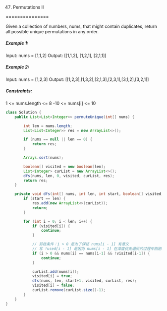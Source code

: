 47. Permutations II

===============

Given a collection of numbers, nums, that might contain duplicates, return all possible unique permutations in any order.

##### Example 1:

Input: nums = [1,1,2]
Output:
[[1,1,2],
 [1,2,1],
 [2,1,1]]

##### Example 2:

Input: nums = [1,2,3]
Output: [[1,2,3],[1,3,2],[2,1,3],[2,3,1],[3,1,2],[3,2,1]]

##### Constraints:

1 <= nums.length <= 8
-10 <= nums[i] <= 10

```java
class Solution {
    public List<List<Integer>> permuteUnique(int[] nums) {

        int len = nums.length;
        List<List<Integer>> res = new ArrayList<>();

        if (nums == null || len == 0) {
            return res;
        }

        Arrays.sort(nums);

        boolean[] visited = new boolean[len];
        List<Integer> curList = new ArrayList<>();
        dfs(nums, len, 0, visited, curList, res);
        return res;
    }

    private void dfs(int[] nums, int len, int start, boolean[] visited, List<Integer> curList, List<List<Integer>> res) {
        if (start == len) {
            res.add(new ArrayList<>(curList));
            return;
        }

        for (int i = 0; i < len; i++) {
            if (visited[i]) {
                continue;
            }

            // 剪枝条件：i > 0 是为了保证 nums[i - 1] 有意义
            // 写 !used[i - 1] 是因为 nums[i - 1] 在深度优先遍历的过程中刚刚被撤销选择
            if (i > 0 && nums[i] == nums[i-1] && !visited[i-1]) {
                continue;
            }

            curList.add(nums[i]);
            visited[i] = true;
            dfs(nums, len, start+1, visited, curList, res);
            visited[i] = false;
            curList.remove(curList.size()-1);
        }
    }
}
```

